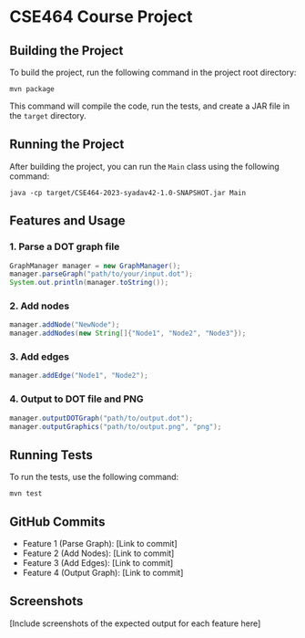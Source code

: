 # CSE464 Course Project

## Building the Project

To build the project, run the following command in the project root directory:

```
mvn package
```

This command will compile the code, run the tests, and create a JAR file in the `target` directory.

## Running the Project

After building the project, you can run the `Main` class using the following command:

```
java -cp target/CSE464-2023-syadav42-1.0-SNAPSHOT.jar Main
```

## Features and Usage

### 1. Parse a DOT graph file

```java
GraphManager manager = new GraphManager();
manager.parseGraph("path/to/your/input.dot");
System.out.println(manager.toString());
```

### 2. Add nodes

```java
manager.addNode("NewNode");
manager.addNodes(new String[]{"Node1", "Node2", "Node3"});
```

### 3. Add edges

```java
manager.addEdge("Node1", "Node2");
```

### 4. Output to DOT file and PNG

```java
manager.outputDOTGraph("path/to/output.dot");
manager.outputGraphics("path/to/output.png", "png");
```

## Running Tests

To run the tests, use the following command:

```
mvn test
```

## GitHub Commits

- Feature 1 (Parse Graph): [Link to commit]
- Feature 2 (Add Nodes): [Link to commit]
- Feature 3 (Add Edges): [Link to commit]
- Feature 4 (Output Graph): [Link to commit]

## Screenshots

[Include screenshots of the expected output for each feature here]